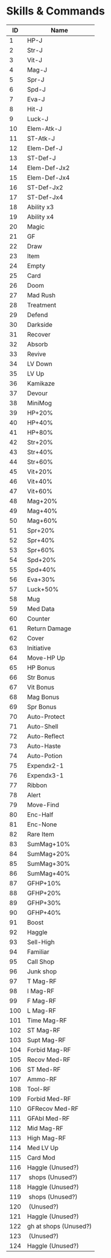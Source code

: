 # Skills & Commands
|ID|Name|
|--|----|
|1|HP-J|
|2|Str-J|
|3|Vit-J|
|4|Mag-J|
|5|Spr-J|
|6|Spd-J|
|7|Eva-J|
|8|Hit-J|
|9|Luck-J|
|10|Elem-Atk-J|
|11|ST-Atk-J|
|12|Elem-Def-J|
|13|ST-Def-J|
|14|Elem-Def-Jx2|
|15|Elem-Def-Jx4|
|16|ST-Def-Jx2|
|17|ST-Def-Jx4|
|18|Ability x3|
|19|Ability x4|
|20|Magic|
|21|GF|
|22|Draw|
|23|Item|
|24|Empty|
|25|Card|
|26|Doom|
|27|Mad Rush|
|28|Treatment|
|29|Defend|
|30|Darkside|
|31|Recover|
|32|Absorb|
|33|Revive|
|34|LV Down|
|35|LV Up|
|36|Kamikaze|
|37|Devour|
|38|MiniMog|
|39|HP+20%|
|40|HP+40%|
|41|HP+80%|
|42|Str+20%|
|43|Str+40%|
|44|Str+60%|
|45|Vit+20%|
|46|Vit+40%|
|47|Vit+60%|
|48|Mag+20%|
|49|Mag+40%|
|50|Mag+60%|
|51|Spr+20%|
|52|Spr+40%|
|53|Spr+60%|
|54|Spd+20%|
|55|Spd+40%|
|56|Eva+30%|
|57|Luck+50%|
|58|Mug|
|59|Med Data|
|60|Counter|
|61|Return Damage|
|62|Cover|
|63|Initiative|
|64|Move-HP Up|
|65|HP Bonus|
|66|Str Bonus|
|67|Vit Bonus|
|68|Mag Bonus|
|69|Spr Bonus|
|70|Auto-Protect|
|71|Auto-Shell|
|72|Auto-Reflect|
|73|Auto-Haste|
|74|Auto-Potion|
|75|Expendx2-1|
|76|Expendx3-1|
|77|Ribbon|
|78|Alert|
|79|Move-Find|
|80|Enc-Half|
|81|Enc-None|
|82|Rare Item|
|83|SumMag+10%|
|84|SumMag+20%|
|85|SumMag+30%|
|86|SumMag+40%|
|87|GFHP+10%|
|88|GFHP+20%|
|89|GFHP+30%|
|90|GFHP+40%|
|91|Boost|
|92|Haggle|
|93|Sell-High|
|94|Familiar|
|95|Call Shop|
|96|Junk shop|
|97|T Mag-RF|
|98|I Mag-RF|
|99|F Mag-RF|
|100|L Mag-RF|
|101|Time Mag-RF|
|102|ST Mag-RF|
|103|Supt Mag-RF|
|104|Forbid Mag-RF|
|105|Recov Med-RF|
|106|ST Med-RF|
|107|Ammo-RF|
|108|Tool-RF|
|109|Forbid Med-RF|
|110|GFRecov Med-RF|
|111|GFAbl Med-RF|
|112|Mid Mag-RF|
|113|High Mag-RF|
|114|Med LV Up|
|115|Card Mod|
|116|Haggle (Unused?)|
|117| shops (Unused?)|
|118|Haggle (Unused?)|
|119| shops (Unused?)|
|120| (Unused?)|
|121|Haggle (Unused?)|
|122|gh at shops (Unused?)|
|123| (Unused?)|
|124|Haggle (Unused?)|


